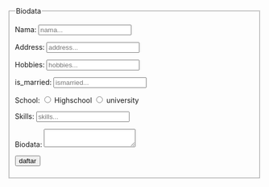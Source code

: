 <html>
<head>
	<title>Insert Biodata</title>
</head>
<body>
	<form action="contact.php" method="POST">
		<fieldset>
		<legend>Biodata</legend>
		<p>
			<label>Nama:</label>
			<input type="text" name="nama" placeholder="nama..." />
		</p>
		<p>
			<label>Address:</label>
			<input type="text" name="address" placeholder="address..."  />
		</p>
		<p>
			<label><array>Hobbies:</label></array>
			<input type="text" name="hobbies" placeholder="hobbies..."  />
		</p>
		<p>
			<label>is_married:</label>
			<input type="text" name="ismarried" placeholder="ismarried..."  />
		</p>
		<p>
			<label>School:</label>
			<label><input type="radio" name="school" value="highschool"  /> Highschool</label>
			<label><input type="radio" name="school" value="university"  /> university</label>
		</p>
		<p>
			<label>Skills:</label>
			<input type="text" name="skills" placeholder="skills..."  />
		</p>
		<p>
			<label>Biodata:</label>
			<textarea name="biodata"></textarea>
		</p>
		<p>
			<input type="submit" name="submit" value="daftar"  />
		</p>
		</fieldset>
	</form>
</body>
</html>
